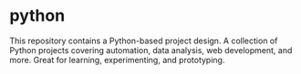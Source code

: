 # python
This repository contains a Python-based project design. A collection of Python projects covering automation, data analysis, web development, and more. Great for learning, experimenting, and prototyping.
